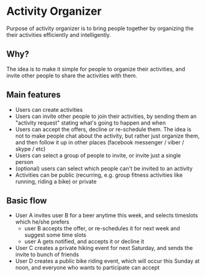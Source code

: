 

# Activity Organizer 
Purpose of activity organizer is to bring people together by organizing the their activities efficiently and intelligently.

## Why?
The idea is to make it simple for people to organize their activities, and invite other people to share the activities with them.

## Main features
- Users can create activities
- Users can invite other people to join their activities, by sending them an "activity request" stating what's going to happen and when
- Users can accept the offers, decline or re-schedule them. The idea is not to make people chat about the activity, but rather just organize them, and then follow it up in other places (facebook messenger / viber / skype / etc)
- Users can select a group of people to invite, or invite just a single person
- (optional) users can select which people can't be invited to an activity
- Activities can be public (recurring, e.g. group fitness activities like running, riding a bike) or private

## Basic flow
  - User A invites user B for a beer anytime this week, and selects timeslots which he/she prefers
	  - user B accepts the offer, or re-schedules it for next week and suggest some time slots
	  - user A gets notified, and accepts it or decline it
  - User C creates a private hiking event for next Saturday, and sends the invite to bunch of friends
  - User D creates a public bike riding event, which will occur this Sunday at noon, and everyone who wants to participate can accept
